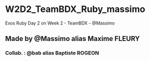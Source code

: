 # W2D2_TeamBDX_Ruby_massimo
Exos Ruby Day 2 on Week 2 - TeamBDX - @Massimo

## Made by @Massimo alias Maxime FLEURY

### Collab. : @bab alias Baptiste ROGEON
